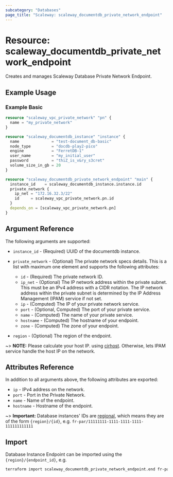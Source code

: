 ```yaml
---
subcategory: "Databases"
page_title: "Scaleway: scaleway_documentdb_private_network_endpoint"
---
```


# Resource: scaleway_documentdb_private_network_endpoint

Creates and manages Scaleway Database Private Network Endpoint.

## Example Usage

### Example Basic

```terraform
resource "scaleway_vpc_private_network" "pn" {
  name = "my_private_network"
}

resource "scaleway_documentdb_instance" "instance" {
  name              = "test-document_db-basic"
  node_type         = "docdb-play2-pico"
  engine            = "FerretDB-1"
  user_name         = "my_initial_user"
  password          = "thiZ_is_v&ry_s3cret"
  volume_size_in_gb = 20
}

resource "scaleway_documentdb_private_network_endpoint" "main" {
  instance_id    = scaleway_documentdb_instance.instance.id
  private_network {
    ip_net = "172.16.32.3/22"
    id     = scaleway_vpc_private_network.pn.id
  }
  depends_on = [scaleway_vpc_private_network.pn]
}
```

## Argument Reference

The following arguments are supported:

- `instance_id` - (Required) UUID of the documentdb instance.

- `private_network` - (Optional) The private network specs details. This is a list with maximum one element and supports the following attributes:
    - `id` - (Required) The private network ID.
    - `ip_net` - (Optional) The IP network address within the private subnet. This must be an IPv4 address with a CIDR notation. The IP network address within the private subnet is determined by the IP Address Management (IPAM) service if not set.
    - `ip` - (Computed) The IP of your private network service.
    - `port` - (Optional, Computed) The port of your private service.
    - `name` - (Computed) The name of your private service.
    - `hostname` - (Computed) The hostname of your endpoint.
    - `zone` - (Computed) The zone of your endpoint.

- `region` - (Optional) The region of the endpoint.


~> **NOTE:** Please calculate your host IP.
using [cirhost](https://developer.hashicorp.com/terraform/language/functions/cidrhost). Otherwise, lets IPAM service
handle the host IP on the network.

## Attributes Reference

In addition to all arguments above, the following attributes are exported:

- `ip` - IPv4 address on the network.
- `port` - Port in the Private Network.
- `name` - Name of the endpoint.
- `hostname` - Hostname of the endpoint.


~> **Important:** Database instances' IDs are [regional](../guides/regions_and_zones.md#resource-ids), which means they
are of the form `{region}/{id}`, e.g. `fr-par/11111111-1111-1111-1111-111111111111`

## Import

Database Instance Endpoint can be imported using the `{region}/{endpoint_id}`, e.g.

```bash
terraform import scaleway_documentdb_private_network_endpoint.end fr-par/11111111-1111-1111-1111-111111111111
```
